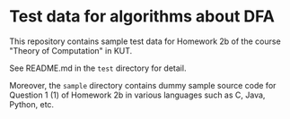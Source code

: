 # Test data for algorithms about DFA

This repository contains sample test data for Homework 2b
of the course "Theory of Computation" in KUT.

See README.md in the `test` directory for detail.

Moreover, the `sample` directory contains dummy sample source
code for Question 1 (1) of Homework 2b in various languages
such as C, Java, Python, etc.
